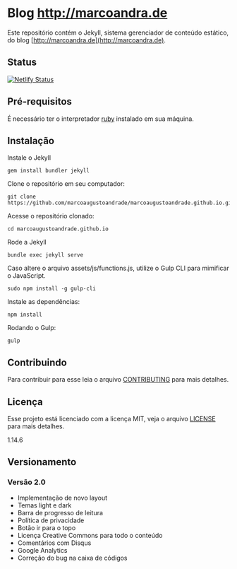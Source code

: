 # Blog http://marcoandra.de
Este repositório contém o Jekyll, sistema gerenciador de conteúdo estático, do blog [http://marcoandra.de](http://marcoandra.de).

## Status
[![Netlify Status](https://api.netlify.com/api/v1/badges/33fd570b-b2d8-40dc-847e-10364788cd7a/deploy-status)](https://app.netlify.com/sites/gifted-lovelace-336955/deploys)


## Pré-requisitos
É necessário ter o interpretador [ruby](https://www.ruby-lang.org/pt/) instalado em sua máquina.


## Instalação
Instale o Jekyll
```
gem install bundler jekyll
```

Clone o repositório em seu computador:
```
git clone https://github.com/marcoaugustoandrade/marcoaugustoandrade.github.io.git
```

Acesse o repositório clonado:
```
cd marcoaugustoandrade.github.io
```

Rode a Jekyll
```
bundle exec jekyll serve
```

Caso altere o arquivo assets/js/functions.js, utilize o Gulp CLI para mimificar o JavaScript.
```
sudo npm install -g gulp-cli
```

Instale as dependências:
```
npm install
```

Rodando o Gulp:
```
gulp
```

## Contribuindo
Para contribuir para esse leia o arquivo [CONTRIBUTING](CONTRIBUTING.md) para mais detalhes.


## Licença
Esse projeto está licenciado com a licença MIT, veja o arquivo [LICENSE](LICENSE) para mais detalhes.

1.14.6

## Versionamento 

### Versão 2.0

* Implementação de novo layout
* Temas light e dark
* Barra de progresso de leitura
* Política de privacidade
* Botão ir para o topo
* Licença Creative Commons para todo o conteúdo
* Comentários com Disqus
* Google Analytics
* Correção do bug na caixa de códigos
